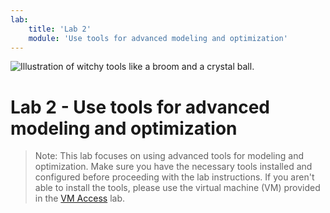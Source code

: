 ```yaml
---
lab:
    title: 'Lab 2'
    module: 'Use tools for advanced modeling and optimization'
---
```


![Illustration of witchy tools like a broom and a crystal ball.](https://github.com/shannonlindsay/WitchesGuide/assets/77289548/447db609-f27d-4de7-b2e3-0c653c466f3c)

# Lab 2 - Use tools for advanced modeling and optimization

> Note: This lab focuses on using advanced tools for modeling and optimization. Make sure you have the necessary tools installed and configured before proceeding with the lab instructions. If you aren't able to install the tools, please use the virtual machine (VM) provided in the [VM Access](https://shannonlindsay.github.io/WitchesGuide/Instructions/Labs/06-VM.html) lab.

